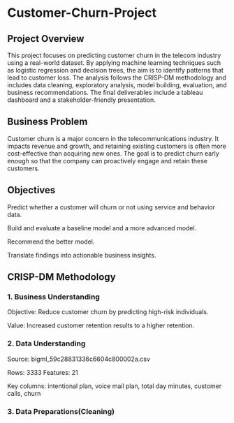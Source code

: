 # Customer-Churn-Project
## Project Overview

This project focuses on predicting customer churn in the telecom industry using a real-world dataset. By applying machine learning techniques such as logistic regression and decision trees, the aim is to identify patterns that lead to customer loss. The analysis follows the CRISP-DM methodology and includes data cleaning, exploratory analysis, model building, evaluation, and business recommendations. The final deliverables include a tableau dashboard and a stakeholder-friendly presentation.

## Business Problem

Customer churn is a major concern in the telecommunications industry. It impacts revenue and growth, and retaining existing customers is often more cost-effective than acquiring new ones. The goal is to predict churn early enough so that the company can proactively engage and retain these customers.

## Objectives

Predict whether a customer will churn or not using service and behavior data.

Build and evaluate a baseline model and a more advanced model.

Recommend the better model.

Translate findings into actionable business insights.

## CRISP-DM Methodology

### 1. Business Understanding

Objective: Reduce customer churn by predicting high-risk individuals.

Value: Increased customer retention results to a higher retention.

### 2. Data Understanding 

Source: bigml_59c28831336c6604c800002a.csv

Rows: 3333  Features: 21

Key columns: intentional plan, voice mail plan, total day minutes, customer calls, churn

### 3. Data Preparations(Cleaning)

